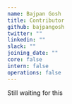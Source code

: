 ```yaml
---
name: Bajpan Gosh
title: Contributor
github: bajpangosh
twitter: ""
linkedin: ""
slack: ""
joining_date: ""
core: false
intern: false
operations: false
---
```


Still waiting for this
